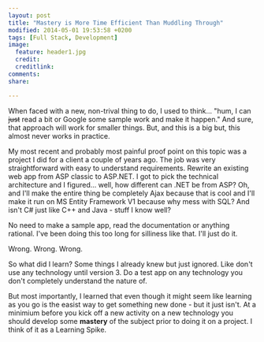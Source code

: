 ```yaml
---
layout: post
title: "Mastery is More Time Efficient Than Muddling Through"
modified: 2014-05-01 19:53:58 +0200
tags: [Full Stack, Development]
image:
  feature: header1.jpg
  credit: 
  creditlink: 
comments: 
share: 

---
```


 
When faced with a new, non-trival thing to do, I used to think... "hum, I can ~~just~~ read a bit or Google some sample work and make it happen." And sure, that approach will work for smaller things. But, and this is a big but, this almost never works in practice. 

My most recent and probably most painful proof point on this topic was a project I did for a client a couple of years ago. The job was very straightforward with easy to understand requirements. Rewrite an existing web app from ASP classic to ASP.NET. I got to pick the technical architecture and I figured... well, how different can .NET be from ASP? Oh, and I'll make the entire thing be completely Ajax because that is cool and I'll make it run on MS Entity Framework V1 because why mess with SQL? And isn't C# just like C++ and Java - stuff I know well?

No need to make a sample app, read the documentation or anything rational. I've been doing this too long for silliness like that. I'll just do it.

Wrong. Wrong. Wrong.

So what did I learn? Some things I already knew but just ignored. Like don't use any technology until version 3. Do a test app on any technology you don't completely understand the nature of.

But most importantly, I learned that even though it might seem like learning as you go is the easist way to get something new done - but it just isn't. At a minimium before you kick off a new activity on a new technology you should develop some **mastery** of the subject prior to doing it on a project. I think of it as a Learning Spike. 
	
